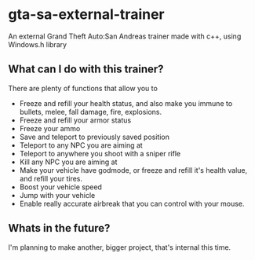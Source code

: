 # gta-sa-external-trainer
An external Grand Theft Auto:San Andreas trainer made with c++, using Windows.h library
## What can I do with this trainer?
There are plenty of functions that allow you to

- Freeze and refill your health status, and also make you immune to bullets, melee, fall damage, fire, explosions.
- Freeze and refill your armor status
- Freeze your ammo
- Save and teleport to previously saved position
- Teleport to any NPC you are aiming at
- Teleport to anywhere you shoot with a sniper rifle
- Kill any NPC you are aiming at
- Make your vehicle have godmode, or freeze and refill it's health value, and refill your tires.
- Boost your vehicle speed
- Jump with your vehicle
- Enable really accurate airbreak that you can control with your mouse.

## Whats in the future?

I'm planning to make another, bigger project,
that's internal this time. 
